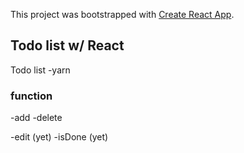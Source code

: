 This project was bootstrapped with [Create React App](https://github.com/facebook/create-react-app).

## Todo list w/ React

Todo list 
-yarn

### function
-add
-delete

-edit (yet)
-isDone (yet)

